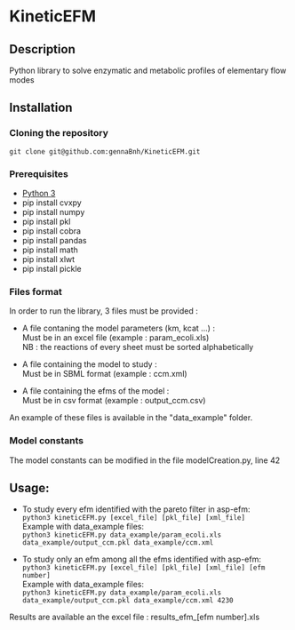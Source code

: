 # KineticEFM
## Description
Python library to solve enzymatic and metabolic profiles of elementary flow modes

## Installation
### Cloning the repository
`git clone git@github.com:gennaBnh/KineticEFM.git`

### Prerequisites
- [Python 3](https://www.python.org/downloads/) 
- pip install cvxpy
- pip install numpy
- pip install pkl
- pip install cobra
- pip install pandas
- pip install math 
- pip install xlwt
- pip install pickle 

### Files format
In order to run the library, 3 files must be provided : 

- A file contaning the model parameters (km, kcat ...) :  
    Must be in an excel file (example : param_ecoli.xls)  
    NB : the reactions of every sheet must be sorted alphabetically

- A file containing the model to study :  
    Must be in SBML format (example : ccm.xml)


- A file containing the efms of the model :   
    Must be in csv format (example : output_ccm.csv)


An example of these files is available in the "data_example" folder.


### Model constants 
The model constants can be modified in the file modelCreation.py, line 42


## Usage: 

- To study every efm identified with the pareto filter in asp-efm:  
`python3 kineticEFM.py [excel_file] [pkl_file] [xml_file]`  
Example with data_example files:  
`python3 kineticEFM.py data_example/param_ecoli.xls data_example/output_ccm.pkl data_example/ccm.xml`  

- To study only an efm among all the efms identified with asp-efm:  
`python3 kineticEFM.py [excel_file] [pkl_file] [xml_file] [efm number]`  
Example with data_example files:  
`python3 kineticEFM.py data_example/param_ecoli.xls data_example/output_ccm.pkl data_example/ccm.xml 4230`

Results are available an the excel file : results_efm_[efm number].xls

